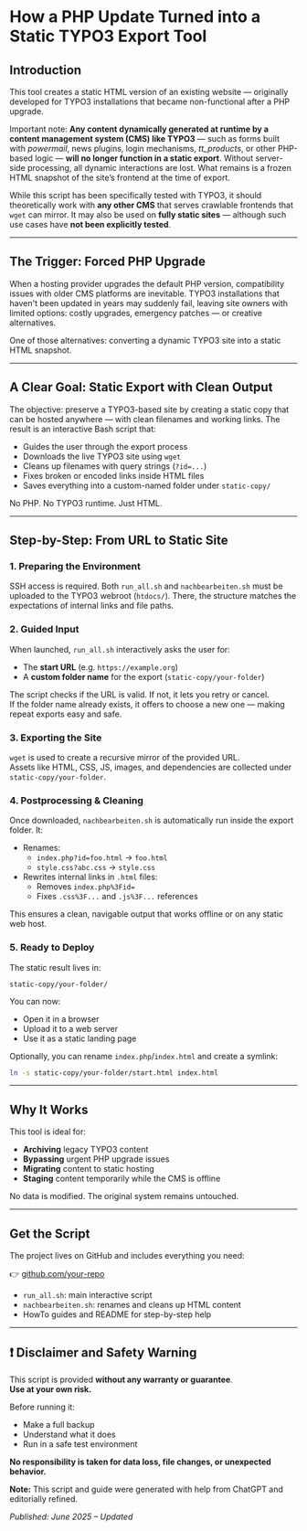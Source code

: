 <!-- 08.06.2025 21:35 – Static HTML export from TYPO3 with CMS caveats and cross-platform hint -->

# How a PHP Update Turned into a Static TYPO3 Export Tool

## Introduction

This tool creates a static HTML version of an existing website — originally developed for TYPO3 installations that became non-functional after a PHP upgrade.

Important note: **Any content dynamically generated at runtime by a content management system (CMS) like TYPO3** — such as forms built with *powermail*, news plugins, login mechanisms, *tt_products*, or other PHP-based logic — **will no longer function in a static export**. Without server-side processing, all dynamic interactions are lost. What remains is a frozen HTML snapshot of the site’s frontend at the time of export.

While this script has been specifically tested with TYPO3, it should theoretically work with **any other CMS** that serves crawlable frontends that `wget` can mirror. It may also be used on **fully static sites** — although such use cases have **not been explicitly tested**.

---

## The Trigger: Forced PHP Upgrade

When a hosting provider upgrades the default PHP version, compatibility issues with older CMS platforms are inevitable. TYPO3 installations that haven't been updated in years may suddenly fail, leaving site owners with limited options: costly upgrades, emergency patches — or creative alternatives.

One of those alternatives: converting a dynamic TYPO3 site into a static HTML snapshot.

---

## A Clear Goal: Static Export with Clean Output

The objective: preserve a TYPO3-based site by creating a static copy that can be hosted anywhere — with clean filenames and working links. The result is an interactive Bash script that:

- Guides the user through the export process
- Downloads the live TYPO3 site using `wget`
- Cleans up filenames with query strings (`?id=...`)
- Fixes broken or encoded links inside HTML files
- Saves everything into a custom-named folder under `static-copy/`

No PHP. No TYPO3 runtime. Just HTML.

---

## Step-by-Step: From URL to Static Site

### 1. Preparing the Environment

SSH access is required. Both `run_all.sh` and `nachbearbeiten.sh` must be uploaded to the TYPO3 webroot (`htdocs/`). There, the structure matches the expectations of internal links and file paths.

### 2. Guided Input

When launched, `run_all.sh` interactively asks the user for:

- The **start URL** (e.g. `https://example.org`)
- A **custom folder name** for the export (`static-copy/your-folder`)

The script checks if the URL is valid. If not, it lets you retry or cancel.  
If the folder name already exists, it offers to choose a new one — making repeat exports easy and safe.

### 3. Exporting the Site

`wget` is used to create a recursive mirror of the provided URL.  
Assets like HTML, CSS, JS, images, and dependencies are collected under `static-copy/your-folder`.

### 4. Postprocessing & Cleaning

Once downloaded, `nachbearbeiten.sh` is automatically run inside the export folder. It:

- Renames:
   - `index.php?id=foo.html` → `foo.html`
   - `style.css?abc.css` → `style.css`
- Rewrites internal links in `.html` files:
   - Removes `index.php%3Fid=`
   - Fixes `.css%3F...` and `.js%3F...` references

This ensures a clean, navigable output that works offline or on any static web host.

### 5. Ready to Deploy

The static result lives in:

```
static-copy/your-folder/
```

You can now:

- Open it in a browser
- Upload it to a web server
- Use it as a static landing page

Optionally, you can rename `index.php`/`index.html` and create a symlink:

```bash
ln -s static-copy/your-folder/start.html index.html
```

---

## Why It Works

This tool is ideal for:

- **Archiving** legacy TYPO3 content
- **Bypassing** urgent PHP upgrade issues
- **Migrating** content to static hosting
- **Staging** content temporarily while the CMS is offline

No data is modified. The original system remains untouched.

---

## Get the Script

The project lives on GitHub and includes everything you need:

👉 [github.com/your-repo](https://github.com/your-repo)

- `run_all.sh`: main interactive script
- `nachbearbeiten.sh`: renames and cleans up HTML content
- HowTo guides and README for step-by-step help

---

## ❗ Disclaimer and Safety Warning

This script is provided **without any warranty or guarantee**.  
**Use at your own risk.**

Before running it:

- Make a full backup
- Understand what it does
- Run in a safe test environment

**No responsibility is taken for data loss, file changes, or unexpected behavior.**

**Note:** This script and guide were generated with help from ChatGPT and editorially refined.

_Published: June 2025 – Updated_

<!-- 08.06.2025 21:35 – Static HTML export from TYPO3 with CMS caveats and cross-platform hint -->
